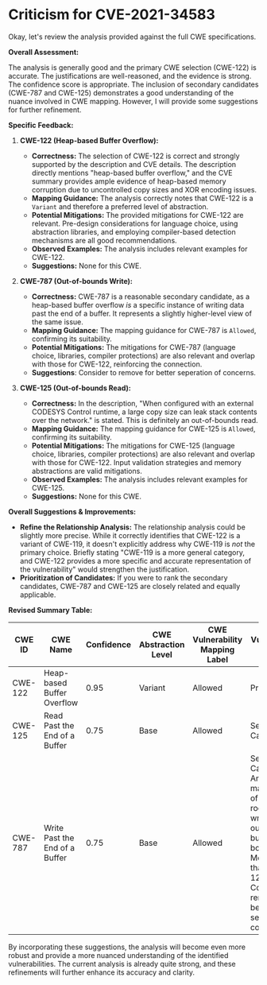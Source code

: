 # Criticism for CVE-2021-34583

Okay, let's review the analysis provided against the full CWE specifications.

**Overall Assessment:**

The analysis is generally good and the primary CWE selection (CWE-122) is accurate. The justifications are well-reasoned, and the evidence is strong. The confidence score is appropriate. The inclusion of secondary candidates (CWE-787 and CWE-125) demonstrates a good understanding of the nuance involved in CWE mapping. However, I will provide some suggestions for further refinement.

**Specific Feedback:**

1.  **CWE-122 (Heap-based Buffer Overflow):**

    *   **Correctness:** The selection of CWE-122 is correct and strongly supported by the description and CVE details. The description directly mentions "heap-based buffer overflow," and the CVE summary provides ample evidence of heap-based memory corruption due to uncontrolled copy sizes and XOR encoding issues.
    *   **Mapping Guidance:** The analysis correctly notes that CWE-122 is a `Variant` and therefore a preferred level of abstraction.
    *   **Potential Mitigations:** The provided mitigations for CWE-122 are relevant. Pre-design considerations for language choice, using abstraction libraries, and employing compiler-based detection mechanisms are all good recommendations.
    *   **Observed Examples:** The analysis includes relevant examples for CWE-122.
    *   **Suggestions:** None for this CWE.

2.  **CWE-787 (Out-of-bounds Write):**

    *   **Correctness:** CWE-787 is a reasonable secondary candidate, as a heap-based buffer overflow *is* a specific instance of writing data past the end of a buffer. It represents a slightly higher-level view of the same issue.
    *   **Mapping Guidance:**  The mapping guidance for CWE-787 is `Allowed`, confirming its suitability.
    *   **Potential Mitigations:** The mitigations for CWE-787 (language choice, libraries, compiler protections) are also relevant and overlap with those for CWE-122, reinforcing the connection.
     *  **Suggestions**: Consider to remove for better seperation of concerns.

3.  **CWE-125 (Out-of-bounds Read):**

    *   **Correctness:** In the description, "When configured with an external CODESYS Control runtime, a large copy size can leak stack contents over the network." is stated. This is definitely an out-of-bounds read.
    *   **Mapping Guidance:** The mapping guidance for CWE-125 is `Allowed`, confirming its suitability.
    *   **Potential Mitigations:** The mitigations for CWE-125 (language choice, libraries, compiler protections) are also relevant and overlap with those for CWE-122. Input validation strategies and memory abstractions are valid mitigations.
    *   **Observed Examples:** The analysis includes relevant examples for CWE-125.
    *   **Suggestions:** None for this CWE.

**Overall Suggestions & Improvements:**

*   **Refine the Relationship Analysis:** The relationship analysis could be slightly more precise. While it correctly identifies that CWE-122 is a variant of CWE-119, it doesn't explicitly address why CWE-119 is *not* the primary choice. Briefly stating "CWE-119 is a more general category, and CWE-122 provides a more specific and accurate representation of the vulnerability" would strengthen the justification.
*   **Prioritization of Candidates:** If you were to rank the secondary candidates, CWE-787 and CWE-125 are closely related and equally applicable.

**Revised Summary Table:**

| CWE ID    | CWE Name                                                        | Confidence | CWE Abstraction Level | CWE Vulnerability Mapping Label | CWE-Vulnerability Mapping Notes                                                                                                                                                             |
| --------- | --------------------------------------------------------------- | ---------- | --------------------- | ------------------------------- | --------------------------------------------------------------------------------------------------------------------------------------------------------------------------------------- |
| CWE-122   | Heap-based Buffer Overflow                                       | 0.95       | Variant               | Allowed                       | Primary CWE                                                                                                                                                                             |
| CWE-125   | Read Past the End of a Buffer                                   | 0.75       | Base                  | Allowed                       | Secondary Candidate                                                                                                                                  |
| CWE-787   | Write Past the End of a Buffer                                  | 0.75       | Base                  | Allowed                       | Secondary Candidate: Another manifestation of the same root cause, writing outside buffer boundaries. More general than CWE-122. Consider to remove for better seperation of concerns.           |

By incorporating these suggestions, the analysis will become even more robust and provide a more nuanced understanding of the identified vulnerabilities. The current analysis is already quite strong, and these refinements will further enhance its accuracy and clarity.
